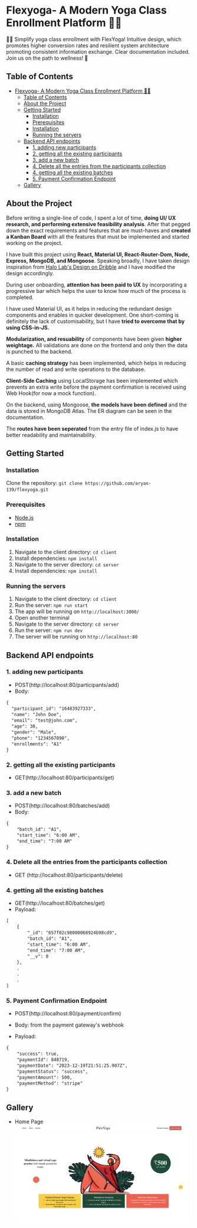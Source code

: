 # Flexyoga- A Modern Yoga Class Enrollment Platform 🧘‍♂️
🧘‍♂️ Simplify yoga class enrollment with FlexYoga! Intuitive design, which promotes higher conversion rates and resilient system architecture promoting consistent information exchange. Clear documentation included. Join us on the path to wellness! 🌟

## Table of Contents
- [Flexyoga- A Modern Yoga Class Enrollment Platform 🧘‍♂️](#flexyoga--a-modern-yoga-class-enrollment-platform---)
  * [Table of Contents](#table-of-contents)
  * [About the Project](#about-the-project)
  * [Getting Started](#getting-started)
    + [Installation](#installation)
    + [Prerequisites](#prerequisites)
    + [Installation](#installation-1)
    + [Running the servers](#running-the-servers)
  * [Backend API endpoints](#backend-api-endpoints)
    + [1. adding new participants](#1-adding-new-participants)
    + [2. getting all the existing participants](#2-getting-all-the-existing-participants)
    + [3. add a new batch](#3-add-a-new-batch)
    + [4. Delete all the entries from the participants collection](#4-delete-all-the-entries-from-the-participants-collection)
    + [4. getting all the existing batches](#4-getting-all-the-existing-batches)
    + [5. Payment Confirmation Endpoint](#5-payment-confirmation-endpoint)
  * [Gallery](#gallery)

## About the Project

Before writing a single-line of code, I spent a lot of time, **doing UI/ UX research, and performing extensive feasibility analysis**. After that pegged down the exact requirements and features that are must-haves and **created a Kanban Board** with all the features that must be implemented and started working on the project.

I have built this project using **React, Material UI, React-Router-Dom, Node, Express, MongoDB, and Mongoose**. Speaking broadly, I have taken design inspiration from [Halo Lab's Design on Dribble](https://dribbble.com/shots/14398439-Oyoga-Website) and I have modified the design accordingly.

During user onboarding, **attention has been paid to UX** by incorporating a progressive bar which helps the user to know how much of the process is completed.

I have used Material UI, as it helps in reducing the redundant design components and enables in quicker development. One short-coming is definitely the lack of customisability, but I have **tried to overcome that by using CSS-in-JS.** 

**Modularization, and resuability** of components have been given **higher weightage.** All validations are done on the frontend and only then the data is punched to the backend.

A basic **caching strategy** has been implemented, which helps in reducing the number of read and write operations to the database. 

**Client-Side Caching** using LocalStorage has been implemented which prevents an extra write before the payment confirmation is received using Web Hook(for now a mock function).

On the backend, using Mongoose, **the models have been defined** and the data is stored in MongoDB Atlas. The ER diagram can be seen in the documentation. 

The **routes have been seperated** from the entry file of index.js to have better readability and maintainability.

## Getting Started

### Installation
Clone the repository: `git clone https://github.com/aryan-139/flexyoga.git`

### Prerequisites
- [Node.js](https://nodejs.org/)
- [npm](https://www.npmjs.com/)

### Installation
1. Navigate to the client directory: `cd client`
2. Install dependencies: `npm install`
3. Navigate to the server directory: `cd server`
4. Install dependencies: `npm install`

### Running the servers
1. Navigate to the client directory: `cd client`
2. Run the server: `npm run start`
3. The app will be running on `http://localhost:3000/`
4. Open another terminal
5. Navigate to the server directory: `cd server`
6. Run the server: `npm run dev`
7. The server will be running on `http://localhost:80`


## Backend API endpoints

### 1. adding new participants

- POST(http://localhost:80/participants/add)
- Body:
```
{
  "participant_id": "16483927333",
  "name": "John Doe",
  "email": "test@john.com",
  "age": 30,
  "gender": "Male",
  "phone": "1234567890",
  "enrollments": "A1"
}
```

### 2. getting all the existing participants

- GET(http://localhost:80/participants/get)

### 3. add a new batch
- POST(http://localhost:80/batches/add)
- Body:
```
{
    "batch_id": "A1",
    "start_time": "6:00 AM",
    "end_time": "7:00 AM"
}
```

### 4. Delete all the entries from the participants collection
- GET (http://localhost:80/participants/delete)

### 4. getting all the existing batches

- GET(http://localhost:80/batches/get)
- Payload:
```
[
    {
        "_id": "657f02c98000068924b98cd9",
        "batch_id": "A1",
        "start_time": "6:00 AM",
        "end_time": "7:00 AM",
        "__v": 0
    },
    .
    .
    .
]
```

### 5. Payment Confirmation Endpoint

- POST(http://localhost:80/payment/confirm)
- Body: from the payment gateway's webhook

- Payload:
```
{
    "success": true,
    "paymentId": 848719,
    "paymentDate": "2023-12-19T21:51:25.907Z",
    "paymentStatus": "success",
    "paymentAmount": 500,
    "paymentMethod": "stripe"
}
```

## Gallery

- Home Page
![Home Page](https://github.com/aryan-139/flexyoga/blob/main/client/src/assets/home.png)

